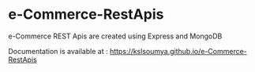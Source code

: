 # e-Commerce-RestApis
e-Commerce REST Apis are created using Express and MongoDB

Documentation is available at  :  https://kslsoumya.github.io/e-Commerce-RestApis
